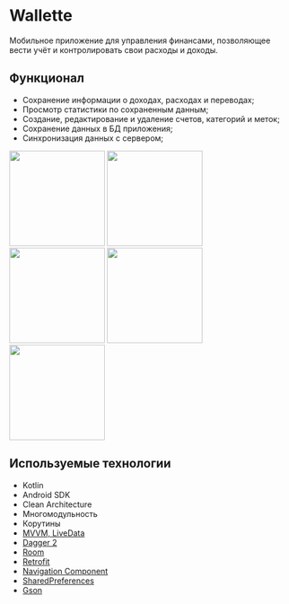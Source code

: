 # Wallette
  Мобильное приложение для управления финансами, позволяющее вести учёт и контролировать свои расходы и доходы.
  
## Функционал

* Сохранение информации о доходах, расходах и переводах;
* Просмотр статистики по сохраненным данным;
* Создание, редактирование и удаление счетов, категорий и меток;
* Сохранение данных в БД приложения;
* Синхронизация данных с сервером;

<image src='https://github.com/arshapshap/wallette/assets/48681339/d323ae8d-00fb-4cab-b568-82ea561b520f' width=170 />
<image src='https://github.com/arshapshap/wallette/assets/48681339/32328581-84bd-4087-b61c-e96f053409ac' width=170 />
<image src='https://github.com/arshapshap/wallette/assets/48681339/41792cc6-6249-4b4c-a59c-5718e278ecd4' width=170 />
<image src='https://github.com/arshapshap/wallette/assets/48681339/f81270f3-b2cd-4587-ae95-3bcda760f526' width=170 />
<image src='https://github.com/arshapshap/wallette/assets/48681339/451b4b24-9856-4915-9797-585f0146b7a1' width=170 />

## Используемые технологии

* Kotlin
* Android SDK
* Clean Architecture
* Многомодульность
* Корутины
* [MVVM, LiveData](https://github.com/arshapshap/wallette/blob/master/feature-statistics-impl/src/main/java/com/example/feature_statistics_impl/presentation/screen/transactionsList/TransactionsFragment.kt)
* [Dagger 2](https://github.com/arshapshap/wallette/blob/master/app/src/main/java/com/example/wallette/di/app/AppComponent.kt)
* [Room](https://github.com/arshapshap/wallette/blob/master/core-db/src/main/java/com/example/core_db/AppDatabase.kt)
* [Retrofit](https://github.com/arshapshap/wallette/blob/master/core-network/src/main/java/com/example/core_network/di/NetworkModule.kt)
* [Navigation Component](https://github.com/arshapshap/wallette/blob/master/app/src/main/java/com/example/wallette/navigation/Navigator.kt)
* [SharedPreferences](https://github.com/arshapshap/wallette/blob/master/core-network/src/main/java/com/example/core_network/data/managers/TokenManagerImpl.kt)
* [Gson](https://github.com/arshapshap/wallette/blob/master/data/src/main/java/com/example/data/mappers/SyncRequestMapper.kt)
